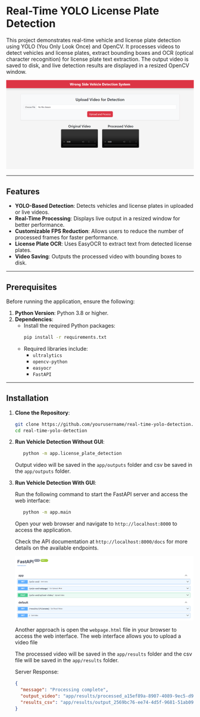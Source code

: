 # Real-Time YOLO License Plate Detection

This project demonstrates real-time vehicle and license plate detection using YOLO (You Only Look Once) and OpenCV. It processes videos to detect vehicles and license plates, extract bounding boxes and OCR (optical character recognition) for license plate text extraction. The output video is saved to disk, and live detection results are displayed in a resized OpenCV window.

![](logs/readme_images/homepage.png)

---

## Features

- **YOLO-Based Detection**: Detects vehicles and license plates in uploaded or live videos.
- **Real-Time Processing**: Displays live output in a resized window for better performance.
- **Customizable FPS Reduction**: Allows users to reduce the number of processed frames for faster performance.
- **License Plate OCR**: Uses EasyOCR to extract text from detected license plates.
- **Video Saving**: Outputs the processed video with bounding boxes to disk.

---

## Prerequisites

Before running the application, ensure the following:

1. **Python Version**: Python 3.8 or higher.
2. **Dependencies**:
   - Install the required Python packages:
     ```bash
     pip install -r requirements.txt
     ```
   - Required libraries include:
     - `ultralytics`
     - `opencv-python`
     - `easyocr`
     - `FastAPI`
---

## Installation

1. **Clone the Repository**:

   ```bash
   git clone https://github.com/yourusername/real-time-yolo-detection.git
   cd real-time-yolo-detection
   ```

2. **Run Vehicle Detection Without GUI**:

   ```bash
      python -m app.license_plate_detection
   ```

   Output video will be saved in the `app/outputs` folder and csv be saved in the `app/outputs` folder.

3. **Run Vehicle Detection With GUI**:

   Run the following command to start the FastAPI server and access the web interface:

   ```bash
      python -m app.main
   ```

   Open your web browser and navigate to `http://localhost:8000` to access the application.

   Check the API documentation at `http://localhost:8000/docs` for more details on the available endpoints.

   ![](logs/readme_images/Screenshot%202025-04-26%20222211.png)

   Another approach is open the `webpage.html` file in your browser to access the web interface.
   The web interface allows you to upload a video file

   The processed video will be saved in the `app/results` folder and the csv file will be saved in the `app/results` folder.

   Server Response:

   ```json
   {
     "message": "Processing complete",
     "output_video": "app/results/processed_a15ef89a-8907-4089-9ec5-d9643946e45e.mp4",
     "results_csv": "app/results/output_2569bc76-ee74-4d5f-9681-51ab09f58ea9.csv"
   }
   ```
